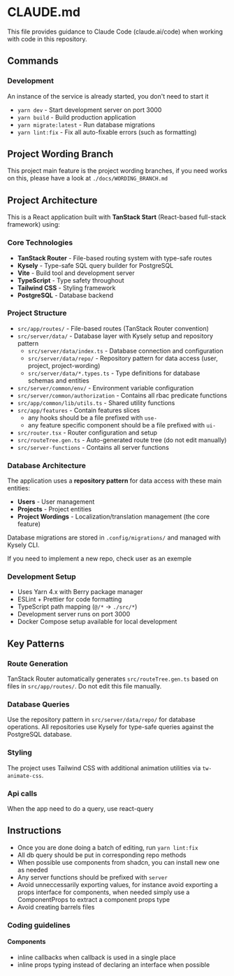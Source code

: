 # CLAUDE.md

This file provides guidance to Claude Code (claude.ai/code) when working with code in this repository.

## Commands

### Development

An instance of the service is already started, you don't need to start it

- `yarn dev` - Start development server on port 3000
- `yarn build` - Build production application
- `yarn migrate:latest` - Run database migrations
- `yarn lint:fix` - Fix all auto-fixable errors (such as formatting)

## Project Wording Branch

This project main feature is the project wording branches, if you need works on this, please have a look at `./docs/WORDING_BRANCH.md`

## Project Architecture

This is a React application built with **TanStack Start** (React-based full-stack framework) using:

### Core Technologies
- **TanStack Router** - File-based routing system with type-safe routes
- **Kysely** - Type-safe SQL query builder for PostgreSQL 
- **Vite** - Build tool and development server
- **TypeScript** - Type safety throughout
- **Tailwind CSS** - Styling framework
- **PostgreSQL** - Database backend

### Project Structure
- `src/app/routes/` - File-based routes (TanStack Router convention)
- `src/server/data/` - Database layer with Kysely setup and repository pattern
  - `src/server/data/index.ts` - Database connection and configuration
  - `src/server/data/repo/` - Repository pattern for data access (user, project, project-wording)
  - `src/server/data/*.types.ts` - Type definitions for database schemas and entities
- `src/server/common/env/` - Environment variable configuration
- `src/server/common/authorization` - Contains all rbac predicate functions
- `src/app/common/lib/utils.ts` - Shared utility functions
- `src/app/features` - Contain features slices
  - any hooks should be a file prefixed with `use-`
  - any feature specific component should be a file prefixed with `ui-`
- `src/router.tsx` - Router configuration and setup
- `src/routeTree.gen.ts` - Auto-generated route tree (do not edit manually)
- `src/server-functions` - Contains all server functions

### Database Architecture
The application uses a **repository pattern** for data access with these main entities:
- **Users** - User management
- **Projects** - Project entities  
- **Project Wordings** - Localization/translation management (the core feature)

Database migrations are stored in `.config/migrations/` and managed with Kysely CLI.

If you need to implement a new repo, check user as an exemple

### Development Setup
- Uses Yarn 4.x with Berry package manager
- ESLint + Prettier for code formatting
- TypeScript path mapping (`@/*` → `./src/*`)
- Development server runs on port 3000
- Docker Compose setup available for local development

## Key Patterns

### Route Generation
TanStack Router automatically generates `src/routeTree.gen.ts` based on files in `src/app/routes/`. Do not edit this file manually.

### Database Queries
Use the repository pattern in `src/server/data/repo/` for database operations. All repositories use Kysely for type-safe queries against the PostgreSQL database.

### Styling
The project uses Tailwind CSS with additional animation utilities via `tw-animate-css`.

### Api calls

When the app need to do a query, use react-query

## Instructions

- Once you are done doing a batch of editing, run `yarn lint:fix`
- All db query should be put in corresponding repo methods
- When possible use components from shadcn, you can install new one as needed
- Any server functions should be prefixed with `server`
- Avoid unneccessarily exporting values, for instance avoid exporting a props interface for components, when needed simply use a ComponentProps to extract a component props type
- Avoid creating barrels files

### Coding guidelines

#### Components

- inline callbacks when callback is used in a single place
- inline props typing instead of declaring an interface when possible